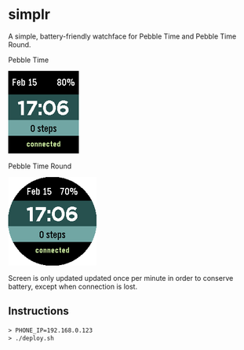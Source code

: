# simplr
A simple, battery-friendly watchface for Pebble Time and Pebble Time Round.

Pebble Time

![screenshot](screenshots/screenshot1.png)

Pebble Time Round

![screenshot](screenshots/screenshot2.png)

Screen is only updated updated once per minute in order to conserve battery, except when connection is lost.

## Instructions

```
> PHONE_IP=192.168.0.123
> ./deploy.sh
```
